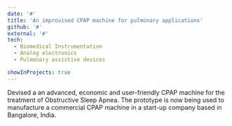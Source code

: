 ```yaml
---
date: '#'
title: 'An improvised CPAP machine for pulmonary applications'
github: '#'
external: '#'
tech:
  - Biomedical Instrumentation
  - Analog electronics
  - Pulmonary assistive devices

showInProjects: true
---
```


Devised a an advanced, economic and user-friendly CPAP machine for the treatment of Obstructive Sleep Apnea. The prototype is now being used to manufacture a commercial CPAP machine in a start-up company based in Bangalore, India.